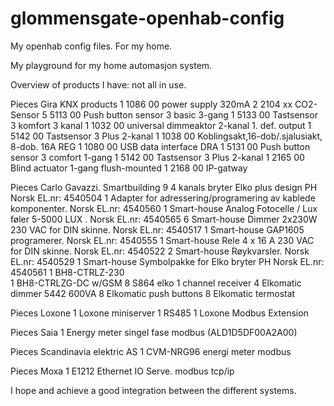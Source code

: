 glommensgate-openhab-config
===========================

My openhab config files. For my home.

My playground for my home automasjon system.

Overview of products I have: not all in use.

Pieces  Gira KNX products
1       1086 00 power supply 320mA
2       2104 xx CO2-Sensor
5       5113 00 Push button sensor 3 basic 3-gang
1       5133 00 Tastsensor 3 komfort 3 kanal
1       1032 00 universal dimmeaktor 2-kanal 1. def. output
1       5142 00 Tastsensor 3 Plus 2-kanal
1       1038 00 Koblingsakt,16-dob/.sjalusiakt, 8-dob. 16A REG
1       1080 00 USB data interface DRA
1       5131 00 Push button sensor 3 comfort 1-gang
1       5142 00 Tastsensor 3 Plus 2-kanal
1       2165 00 Blind actuator 1-gang flush-mounted
1       2168 00 IP-gatway
  
Pieces  Carlo Gavazzi. Smartbuilding
9       4 kanals bryter Elko plus design PH Norsk                           EL.nr: 4540504
1       Adapter for adressering/programering av kablede komponenter. Norsk  EL.nr: 4540560
1       Smart-house Analog Fotocelle / Lux føler 5-5000 LUX . Norsk         EL.nr: 4540565
6       Smart-house Dimmer 2x230W 230 VAC for DIN skinne. Norsk             EL.nr: 4540517
1       Smart-house GAP1605 programerer. Norsk                              EL.nr: 4540555
1       Smart-house Rele 4 x 16 A 230 VAC for DIN skinne. Norsk             EL.nr: 4540522
2       Smart-house Røykvarsler. Norsk                                      EL.nr: 4540529
1       Smart-house Symbolpakke for Elko bryter PH Norsk                    EL.nr: 4540561
1       BH8-CTRLZ-230  
1       BH8-CTRLZG-DC w/GSM
8       S864 elko 1 channel receiver
4       Elkomatic dimmer 5442 600VA
8       Elkomatic push buttons
8       Elkomatic termostat

Pieces  Loxone
1       Loxone miniserver
1       RS485
1       Loxone Modbus Extension

Pieces  Saia
1       Energy meter singel fase modbus (ALD1D5DF00A2A00)

Pieces  Scandinavia elektric AS
1       CVM-NRG96 energi meter modbus

Pieces  Moxa
1        E1212 Ethernet IO Serve. modbus tcp/ip


I hope and achieve a good integration between the different systems.

